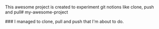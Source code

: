 
This awesome project is created to experiment git notions like clone, 
push and pull# my-awesome-project

<achievement>
 ### I managed to clone, pull and push that I'm about to do.
</achievement>
